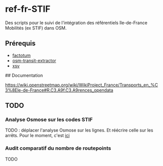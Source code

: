 # ref-fr-STIF
Des scripts pour le suivi de l'intégration des référentiels île-de-France Mobilités (ex STIF) dans OSM.

## Prérequis
* [factotum](https://github.com/snowplow/factotum)
* [osm-transit-extractor](https://github.com/CanalTP/osm-transit-extractor)
* [xsv](https://github.com/BurntSushi/xsv)

## Documentation

https://wiki.openstreetmap.org/wiki/WikiProject_France/Transports_en_%C3%8Ele-de-France#R.C3.A9f.C3.A9rences_opendata

## TODO
### Analyse Osmose sur les codes STIF
TODO : déplacer l'analyse Osmose sur les lignes. Et réécrire celle sur les arrêts. Pour le moment, c'est [ici](https://github.com/nlehuby/OSM_snippets/)

### Audit comparatif du nombre de routepoints
TODO
